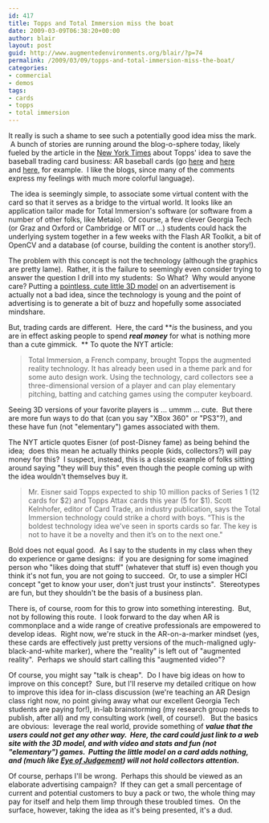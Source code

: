 ```yaml
---
id: 417
title: Topps and Total Immersion miss the boat
date: 2009-03-09T06:38:20+00:00
author: blair
layout: post
guid: http://www.augmentedenvironments.org/blair/?p=74
permalink: /2009/03/09/topps-and-total-immersion-miss-the-boat/
categories:
- commercial
- demos
tags:
- cards
- topps
- total immersion
---
```


It really is such a shame to see such a potentially good idea miss the mark.  A bunch of stories are running around the blog-o-sphere today, likely fueled by the article in the [New York Times](http://www.nytimes.com/2009/03/09/technology/09topps.html) about Topps' idea to save the baseball trading card business: AR baseball cards (go [here](http://www.wilson-graf.com/w/?p=26491) and [here](http://www.buzzup.com/us/story.php?title=Topps-3D-Live-Brings-Augmented-Reality-to-Baseball-Cards-Augmented-Reality) and [here,](http://i.gizmodo.com/5166565/topps-3d-live-brings-augmented-reality-to-baseball-cards) for example.  I like the blogs, since many of the comments express my feelings with much more colorful language).

 The idea is seemingly simple, to associate some virtual content with the card so that it serves as a bridge to the virtual world. It looks like an application tailor made for Total Immersion's software (or software from a number of other folks, like Metaio).  Of course, a few clever Georgia Tech (or Graz and Oxford or Cambridge or MIT or ...) students could hack the underlying system together in a few weeks with the Flash AR Toolkit, a bit of OpenCV and a database (of course, building the content is another story!). 

The problem with this concept is not the technology (although the graphics are pretty lame).  Rather, it is the failure to seemingly even consider trying to answer the question I drill into my students:  So What?  Why would anyone care? Putting a [pointless, cute little 3D model](http://technabob.com/blog/2008/12/17/mini-augmented-reality-ads-hit-newstands/) on an advertisement is actually not a bad idea, since the technology is young and the point of advertising is to generate a bit of buzz and hopefully some associated mindshare.  

But, trading cards are different.  Here, the card **_is_ the business, and you are in effect asking people to spend _**real money**_ for what is nothing more than a cute gimmick.  ** To quote the NYT article:


<blockquote>Total Immersion, a French company, brought Topps the augmented reality technology. It has already been used in a theme park and for some auto design work. Using the technology, card collectors see a three-dimensional version of a player and can play elementary pitching, batting and catching games using the computer keyboard.</blockquote>


Seeing 3D versions of your favorite players is ... ummm ... cute.  But there are more fun ways to do that (can you say "XBox 360" or "PS3"?), and these have fun (not "elementary") games associated with them. 

The NYT article quotes Eisner (of post-Disney fame) as being behind the idea;  does this mean he actually thinks people (kids, collectors?) will pay money for this?  I suspect, instead, this is a classic example of folks sitting around saying "they will buy this" even though the people coming up with the idea wouldn't themselves buy it.  


<blockquote>Mr. Eisner said Topps expected to ship 10 million packs of Series 1 (12 cards for $2) and Topps Attax cards this year (5 for $1). Scott Kelnhofer, editor of Card Trade, an industry publication, says the Total Immersion technology could strike a chord with boys. “This is the boldest technology idea we’ve seen in sports cards so far. The key is not to have it be a novelty and then it’s on to the next one."</blockquote>


Bold does not equal good.  As I say to the students in my class when they do experience or game designs:  if you are designing for some imagined person who "likes doing that stuff" (whatever that stuff is) even though you think it's not fun, you are not going to succeed.  Or, to use a simpler HCI concept "get to know your user, don't just trust your instincts".  Stereotypes are fun, but they shouldn't be the basis of a business plan.

There is, of course, room for this to grow into something interesting.  But, not by following this route.  I look forward to the day when AR is commonplace and a wide range of creative professionals are empowered to develop ideas.  Right now, we're stuck in the AR-on-a-marker mindset (yes, these cards are effectively just pretty versions of the much-maligned ugly-black-and-white marker), where the "reality" is left out of "augmented reality".  Perhaps we should start calling this "augmented video"?  

Of course, you might say "talk is cheap".  Do I have big ideas on how to improve on this concept?  Sure, but I'll reserve my detailed critique on how to improve this idea for in-class discussion (we're teaching an AR Design class right now, no point giving away what our excellent Georgia Tech students are paying for!), in-lab brainstorming (my research group needs to publish, after all) and my consulting work (well, of course!).   But the basics are obvious:  leverage the real world, provide something of _**value that the users could not get any other way.  Here, the card could just link to a web site with the 3D model, and with video and stats and fun (not "elementary") games.  Putting the little model on a card adds nothing, and (much like [Eye of Judgement](http://www.us.playstation.com/PS3/Games/THE_EYE_OF_JUDGMENT)) will not hold collectors attention.**_

Of course, perhaps I'll be wrong.  Perhaps this should be viewed as an elaborate advertising campaign?  If they can get a small percentage of current and potential customers to buy a pack or two, the whole thing may pay for itself and help them limp through these troubled times.  On the surface, however, taking the idea as it's being presented, it's a dud.
